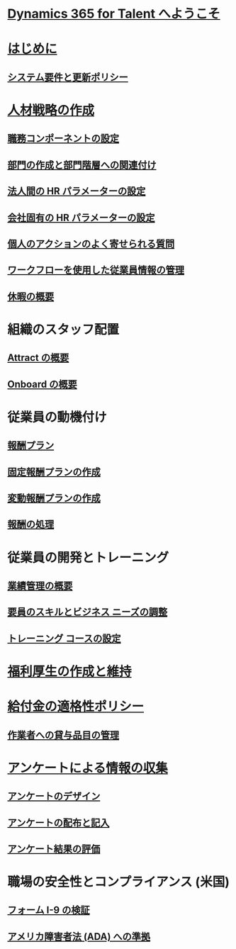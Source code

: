 # [Dynamics 365 for Talent へようこそ](index.md)

# [はじめに](talent-get-started.md)
## [システム要件と更新ポリシー](talent-versions-update-policy.md)

# [人材戦略の作成](departments-jobs-positions.md)
## [職務コンポーネントの設定](create-job.md)
## [部門の作成と部門階層への関連付け](create-department-add-department-hierarchy.md)
## [法人間の HR パラメーターの設定](set-up-hr-parameters-across-legal-entities.md)
## [会社固有の HR パラメーターの設定](set-up-company-specific-hr-parameters.md)
## [個人のアクションのよく寄せられる質問](personnel-actions-faq.md)
## [ワークフローを使用した従業員情報の管理](workflow-manage-employee-information.md)
## [休暇の概要](leave-absence-overview.md)

# 組織のスタッフ配置
## [Attract の概要](attract-overview.md) 
## [Onboard の概要](create-onboarding-experience.md)

# 従業員の動機付け
## [報酬プラン](compensation-plans.md)
## [固定報酬プランの作成](create-fixed-compensation-plans.md)
## [変動報酬プランの作成](create-variable-compensation-plans.md)
## [報酬の処理](process-compensation.md)

# 従業員の開発とトレーニング
## [業績管理の概要](performance-management-overview.md)
## [要員のスキルとビジネス ニーズの調整](skills.md)
## [トレーニング コースの設定](courses.md)

# [福利厚生の作成と維持](manage-benefit-program.md)
# [給付金の適格性ポリシー](benefit-eligibility-policies.md)
## [作業者への貸与品目の管理](loan-items.md)

# [アンケートによる情報の収集](questionnaires.md)
## [アンケートのデザイン](design-questionnaires.md)
## [アンケートの配布と記入](distribute-questionnaires.md)
## [アンケート結果の評価](evaluate-questionnaire-results.md)

# 職場の安全性とコンプライアンス (米国)
## [フォーム I-9 の検証](../fin-and-ops/hr/localizations/noam-usa-form-i-9-verification.md)
## [アメリカ障害者法 (ADA) への準拠](../fin-and-ops/hr/localizations/noam-usa-comply-ada.md)
